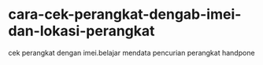 # cara-cek-perangkat-dengab-imei-dan-lokasi-perangkat
cek perangkat dengan imei.belajar mendata pencurian perangkat handpone
